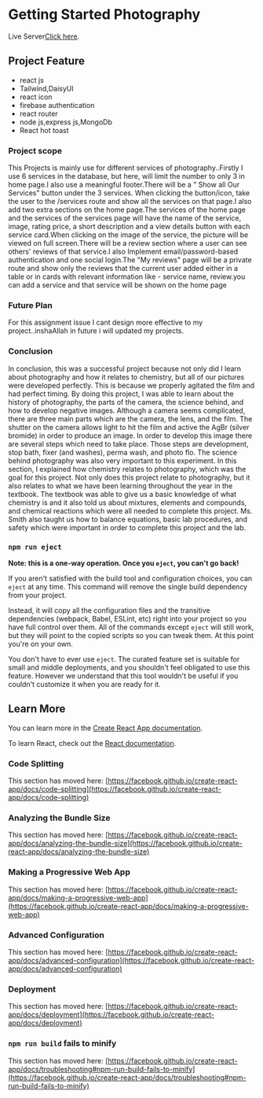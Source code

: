 # Getting Started Photography

Live Server[Click here](https://educational-website-695a3.web.app/).

## Project Feature

- react js
- Tailwind,DaisyUI
- react icon
- firebase authentication
- react router
- node js,express js,MongoDb
- React hot toast


### Project scope

This Projects is mainly use for different services of photography..Firstly I use  6 services in the database, but here, will limit the number to only 3 in home page.I also use a meaningful footer.There will be a " Show all Our Services" button under the 3 services. When clicking the button/icon, take the user to the /services route and show all the services on that page.I also add two extra sections on the home page.The services of the home page and the services of the services page will have the name of the service, image, rating price, a short description and a view details button with each service card.When clicking on the image of the service, the picture will be viewed on full screen.There will be a review section where a user can see others' reviews of that service.I also Implement email/password-based authentication and one social login.The "My reviews" page will be a private route and show only the reviews that the current user added either in a table or in cards with relevant information like - service name, review.you can add a service and that service will be shown on the home page

### Future Plan

For this assignment issue I cant design more effective to my project..inshaAllah in future i will updated my projects.
### Conclusion

In conclusion, this was a successful project because not only did I learn about photography and how it relates to chemistry, but all of our pictures were developed perfectly. This is because we properly agitated the film and had perfect timing. By doing this project, I was able to learn about the history of photography, the parts of the camera, the science behind, and how to develop negative images. Although a camera seems complicated, there are three main parts which are the camera, the lens, and the film. The shutter on the camera allows light to hit the film and active the AgBr (silver bromide) in order to produce an image. In order to develop this image there are several steps which need to take place. Those steps are development, stop bath, fixer (and washes), perma wash, and photo flo. The science behind photography was also very important to this experiment. In this section, I explained how chemistry relates to photography, which was the goal for this project. Not only does this project relate to photography, but it also relates to what we have been learning throughout the year in the textbook. The textbook was able to give us a basic knowledge of what chemistry is and it also told us about mixtures, elements and compounds, and chemical reactions which were all needed to complete this project. Ms. Smith also taught us how to balance equations, basic lab procedures, and safety which were important in order to complete this project and the lab. 

### `npm run eject`

**Note: this is a one-way operation. Once you `eject`, you can't go back!**

If you aren't satisfied with the build tool and configuration choices, you can `eject` at any time. This command will remove the single build dependency from your project.

Instead, it will copy all the configuration files and the transitive dependencies (webpack, Babel, ESLint, etc) right into your project so you have full control over them. All of the commands except `eject` will still work, but they will point to the copied scripts so you can tweak them. At this point you're on your own.

You don't have to ever use `eject`. The curated feature set is suitable for small and middle deployments, and you shouldn't feel obligated to use this feature. However we understand that this tool wouldn't be useful if you couldn't customize it when you are ready for it.

## Learn More

You can learn more in the [Create React App documentation](https://facebook.github.io/create-react-app/docs/getting-started).

To learn React, check out the [React documentation](https://reactjs.org/).

### Code Splitting

This section has moved here: [https://facebook.github.io/create-react-app/docs/code-splitting](https://facebook.github.io/create-react-app/docs/code-splitting)

### Analyzing the Bundle Size

This section has moved here: [https://facebook.github.io/create-react-app/docs/analyzing-the-bundle-size](https://facebook.github.io/create-react-app/docs/analyzing-the-bundle-size)

### Making a Progressive Web App

This section has moved here: [https://facebook.github.io/create-react-app/docs/making-a-progressive-web-app](https://facebook.github.io/create-react-app/docs/making-a-progressive-web-app)

### Advanced Configuration

This section has moved here: [https://facebook.github.io/create-react-app/docs/advanced-configuration](https://facebook.github.io/create-react-app/docs/advanced-configuration)

### Deployment

This section has moved here: [https://facebook.github.io/create-react-app/docs/deployment](https://facebook.github.io/create-react-app/docs/deployment)

### `npm run build` fails to minify

This section has moved here: [https://facebook.github.io/create-react-app/docs/troubleshooting#npm-run-build-fails-to-minify](https://facebook.github.io/create-react-app/docs/troubleshooting#npm-run-build-fails-to-minify)
